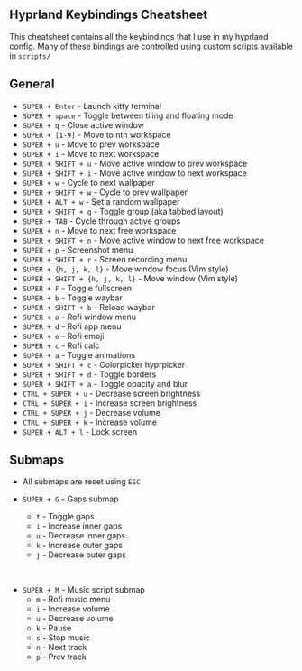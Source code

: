 ## Hyprland Keybindings Cheatsheet

This cheatsheet contains all the keybindings that I use in my hyprland config. Many of these bindings are controlled using custom scripts available in `scripts/`

## General

- `SUPER + Enter` - Launch kitty terminal
- `SUPER + space` - Toggle between tiling and floating mode
- `SUPER + q` - Close active window
- `SUPER + [1-9]` - Move to nth workspace
- `SUPER + u` - Move to prev workspace
- `SUPER + i` - Move to next workspace
- `SUPER + SHIFT + u` - Move active window to prev workspace
- `SUPER + SHIFT + i` - Move active window to next workspace
- `SUPER + w` - Cycle to next wallpaper
- `SUPER + SHIFT + w` - Cycle to prev wallpaper
- `SUPER + ALT + w` - Set a random wallpaper
- `SUPER + SHIFT + g` - Toggle group (aka tabbed layout)
- `SUPER + TAB` - Cycle through active groups
- `SUPER + n` - Move to next free workspace
- `SUPER + SHIFT + n` - Move active window to next free workspace
- `SUPER + p` - Screenshot menu
- `SUPER + SHIFT + r` - Screen recording menu
- `SUPER + {h, j, k, l}` - Move window focus (Vim style) 
- `SUPER + SHIFT + {h, j, k, l}` - Move window (Vim style) 
- `SUPER + F` - Toggle fullscreen
- `SUPER + b` - Toggle waybar
- `SUPER + SHIFT + b` - Reload waybar
- `SUPER + o` - Rofi window menu
- `SUPER + d` - Rofi app menu
- `SUPER + e` - Rofi emoji
- `SUPER + c` - Rofi calc
- `SUPER + a` - Toggle animations
- `SUPER + SHIFT + c` - Colorpicker hyprpicker
- `SUPER + SHIFT + d` - Toggle borders
- `SUPER + SHIFT + a` - Toggle opacity and blur
- `CTRL + SUPER + u` - Decrease screen brightness
- `CTRL + SUPER + i` - Increase screen brightness
- `CTRL + SUPER + j` - Decrease volume
- `CTRL + SUPER + k` - Increase volume
- `SUPER + ALT + l` - Lock screen

## Submaps

- All submaps are reset using `ESC`

- `SUPER + G` - Gaps submap
  - `t` - Toggle gaps 
  - `i` - Increase inner gaps 
  - `u` - Decrease inner gaps 
  - `k` - Increase outer gaps 
  - `j` - Decrease outer gaps 

<br> 

- `SUPER + M` - Music script submap
  - `m` - Rofi music menu
  - `i` - Increase volume 
  - `u` - Decrease volume
  - `k` - Pause
  - `s` - Stop music
  - `n` - Next track
  - `p` - Prev track

